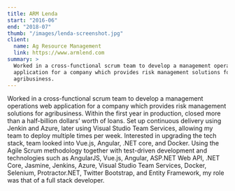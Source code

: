```yaml
---
title: ARM Lenda
start: "2016-06"
end: "2018-07"
thumb: "/images/lenda-screenshot.jpg"
client:
  name: Ag Resource Management
  link: https://www.armlend.com
summary: >
  Worked in a cross-functional scrum team to develop a management operations web
  application for a company which provides risk management solutions for
  agribusiness.
---
```


Worked in a cross-functional scrum team to develop a management operations web
application for a company which provides risk management solutions for
agribusiness. Within the first year in production, closed more than a
half-billion dollars’ worth of loans. Set up continuous delivery using Jenkin
and Azure, later using Visual Studio Team Services, allowing my team to deploy
multiple times per week. Interested in upgrading the tech stack, team looked
into Vue.js, Angular, .NET core, and Docker. Using the Agile Scrum methodology
together with test-driven development and technologies such as AngularJS,
Vue.js, Angular, ASP.NET Web API, .NET Core, Jasmine, Jenkins, Azure, Visual
Studio Team Services, Docker, Selenium, Protractor.NET, Twitter Bootstrap, and
Entity Framework, my role was that of a full stack developer.

